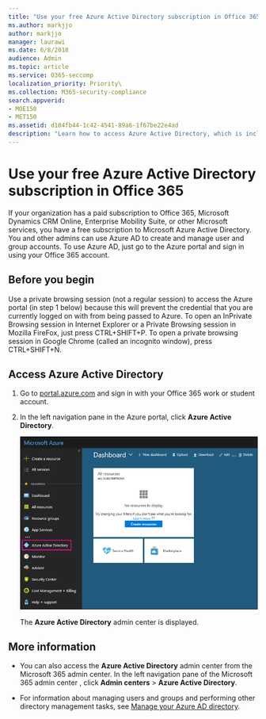 ```yaml
---
title: "Use your free Azure Active Directory subscription in Office 365"
ms.author: markjjo
author: markjjo
manager: laurawi
ms.date: 6/8/2018
audience: Admin
ms.topic: article
ms.service: O365-seccomp
localization_priority: Priority\
ms.collection: M365-security-compliance
search.appverid: 
- MOE150
- MET150
ms.assetid: d104fb44-1c42-4541-89a6-1f67be22e4ad
description: "Learn how to access Azure Active Directory, which is include in your organization's paid subscription to Office 365."
---
```


# Use your free Azure Active Directory subscription in Office 365

If your organization has a paid subscription to Office 365, Microsoft Dynamics CRM Online, Enterprise Mobility Suite, or other Microsoft services, you have a free subscription to Microsoft Azure Active Directory. You and other admins can use Azure AD to create and manage user and group accounts. To use Azure AD, just go to the Azure portal and sign in using your Office 365 account.
  
## Before you begin

Use a private browsing session (not a regular session) to access the Azure portal (in step 1 below) because this will prevent the credential that you are currently logged on with from being passed to Azure. To open an InPrivate Browsing session in Internet Explorer or a Private Browsing session in Mozilla FireFox, just press CTRL+SHIFT+P. To open a private browsing session in Google Chrome (called an incognito window), press CTRL+SHIFT+N.
  
## Access Azure Active Directory

1. Go to [portal.azure.com](https://portal.azure.com) and sign in with your Office 365 work or student account. 
    
2. In the left navigation pane in the Azure portal, click **Azure Active Directory**.
    
    ![Click Azure Active Directory in the left navigation pane in the Azure portal.](media/97d2d72f-ac20-46ab-898c-851f6009b453.png)
  
    The **Azure Active Directory** admin center is displayed. 
    
## More information

- You can also access the **Azure Active Directory** admin center from the Microsoft 365 admin center. In the left navigation pane of the Microsoft 365 admin center , click **Admin centers** \> **Azure Active Directory**.
    
- For information about managing users and groups and performing other directory management tasks, see [Manage your Azure AD directory](https://docs.microsoft.com/azure/active-directory/active-directory-administer).
